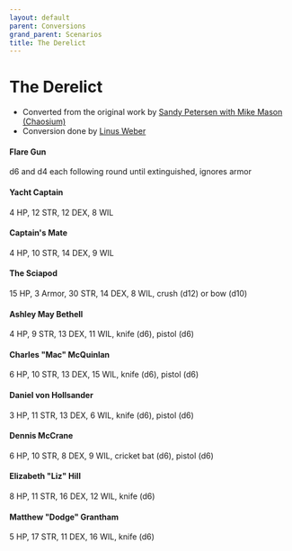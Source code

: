 ```yaml
---
layout: default
parent: Conversions
grand_parent: Scenarios
title: The Derelict
---
```


# The Derelict
- Converted from the original work by [Sandy Petersen with Mike Mason (Chaosium)](https://chaosium.itch.io/the-derelict)
- Conversion done by [Linus Weber](https://linuz.itch.io)

#### Flare Gun
d6 and d4 each following round until extinguished, ignores armor

#### Yacht Captain
4 HP, 12 STR, 12 DEX, 8 WIL

#### Captain's Mate
4 HP, 10 STR, 14 DEX, 9 WIL

#### The Sciapod
15 HP, 3 Armor, 30 STR, 14 DEX, 8 WIL, crush (d12) or bow (d10)

#### Ashley May Bethell
4 HP, 9 STR, 13 DEX, 11 WIL, knife (d6), pistol (d6)

#### Charles "Mac" McQuinlan
6 HP, 10 STR, 13 DEX, 15 WIL, knife (d6), pistol (d6)

#### Daniel von Hollsander
3 HP, 11 STR, 13 DEX, 6 WIL, knife (d6), pistol (d6)

#### Dennis McCrane
6 HP, 10 STR, 8 DEX, 9 WIL, cricket bat (d6), pistol (d6)

#### Elizabeth "Liz" Hill
8 HP, 11 STR, 16 DEX, 12 WIL, knife (d6)

#### Matthew "Dodge" Grantham
5 HP, 17 STR, 11 DEX, 16 WIL, knife (d6)